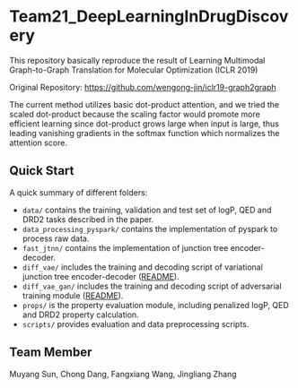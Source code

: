 # Team21_DeepLearningInDrugDiscovery
This repository basically reproduce the result of Learning Multimodal Graph-to-Graph Translation for Molecular Optimization (ICLR 2019)

Original Repository: https://github.com/wengong-jin/iclr19-graph2graph

The current method utilizes basic dot-product attention, and we tried the scaled dot-product because the scaling factor would promote more efficient learning since dot-product grows large when input is large, thus leading vanishing gradients in the softmax function which normalizes the attention score.

## Quick Start

A quick summary of different folders:
* `data/` contains the training, validation and test set of logP, QED and DRD2 tasks described in the paper.
* `data_processing_pyspark/` contains the implementation of pyspark to process raw data.
* `fast_jtnn/` contains the implementation of junction tree encoder-decoder.
* `diff_vae/` includes the training and decoding script of variational junction tree encoder-decoder ([README](./diff_vae)).
* `diff_vae_gan/` includes the training and decoding script of adversarial training module ([README](./diff_vae_gan)).
* `props/` is the property evaluation module, including penalized logP, QED and DRD2 property calculation.
* `scripts/` provides evaluation and data preprocessing scripts.

## Team Member
Muyang Sun, Chong Dang, Fangxiang Wang, Jingliang Zhang















